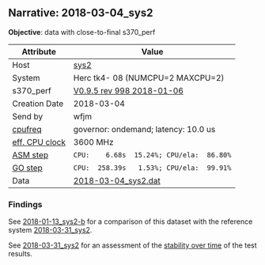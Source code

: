 ## Narrative: 2018-03-04_sys2

**Objective**: data with close-to-final s370_perf

| Attribute | Value |
| --------- | ----- |
| Host   | [sys2](hostinfo_sys2.md) |
| System | Herc tk4- 08 (NUMCPU=2 MAXCPU=2) |
| s370_perf | [V0.9.5  rev  998  2018-01-06](https://github.com/wfjm/s370-perf/blob/2d0b26d/codes/s370_perf.asm) |
| Creation Date | 2018-03-04 |
| Send by | wfjm |
| [cpufreq](README_narr.md#user-content-cpufreq) | governor: ondemand; latency: 10.0 us |
| [eff. CPU clock](README_narr.md#user-content-effclk) | 3600 MHz |
| [ASM step](README_narr.md#user-content-asm) | `CPU:    6.68s  15.24%; CPU/ela:  86.80%` |
| [GO step](README_narr.md#user-content-go)   | `CPU:  258.39s   1.53%; CPU/ela:  99.91%` |
| Data | [2018-03-04_sys2.dat](../data/2018-03-04_sys2.dat) |

### Findings <a name="find"></a>
See [2018-01-13_sys2-b](2018-01-13_sys2-b.md) for a comparison of this dataset
with the reference system [2018-03-31_sys2](2018-03-31_sys2.md).

See [2018-03-31_sys2](2018-03-31_sys2.md) for an assessment of the
[stability over time](2018-03-31_sys2.md#user-content-find-over-time)
of the test results.
